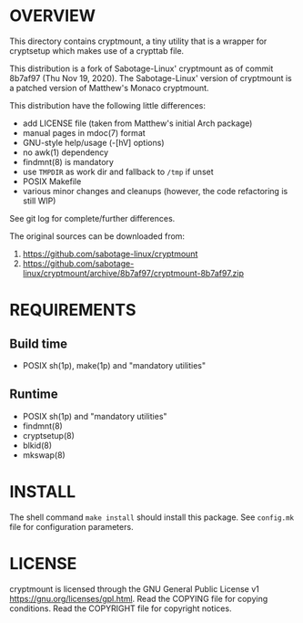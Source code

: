 OVERVIEW
========

This directory contains cryptmount, a tiny utility that is a wrapper for
cryptsetup which makes use of a crypttab file.

This distribution is a fork of Sabotage-Linux' cryptmount as of commit 8b7af97
(Thu Nov 19, 2020).  The Sabotage-Linux' version of cryptmount is a patched
version of Matthew's Monaco cryptmount.

This distribution have the following little differences:

- add LICENSE file (taken from Matthew's initial Arch package)
- manual pages in mdoc(7) format
- GNU-style help/usage (-[hV] options)
- no awk(1) dependency
- findmnt(8) is mandatory
- use `TMPDIR` as work dir and fallback to `/tmp` if unset
- POSIX Makefile
- various minor changes and cleanups (however, the code
  refactoring is still WIP)

See git log for complete/further differences.

The original sources can be downloaded from:
1. https://github.com/sabotage-linux/cryptmount
2. https://github.com/sabotage-linux/cryptmount/archive/8b7af97/cryptmount-8b7af97.zip


REQUIREMENTS
============

Build time
----------
- POSIX sh(1p), make(1p) and "mandatory utilities"

Runtime
-------
- POSIX sh(1p) and "mandatory utilities"
- findmnt(8)
- cryptsetup(8)
- blkid(8)
- mkswap(8)


INSTALL
=======

The shell command `make install` should install this package.
See `config.mk` file for configuration parameters.


LICENSE
=======

cryptmount is licensed through the GNU General Public License v1
<https://gnu.org/licenses/gpl.html>.
Read the COPYING file for copying conditions.
Read the COPYRIGHT file for copyright notices.
